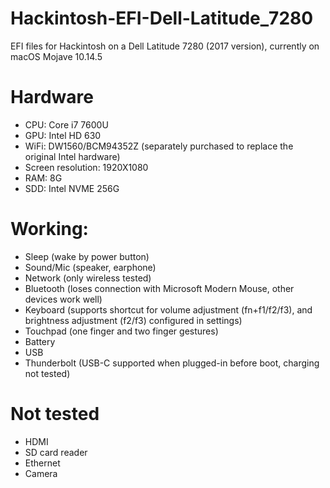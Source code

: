 # Hackintosh-EFI-Dell-Latitude_7280
EFI files for Hackintosh on a Dell Latitude 7280 (2017 version), currently on macOS Mojave 10.14.5

# Hardware

- CPU: Core i7 7600U
- GPU: Intel HD 630
- WiFi: DW1560/BCM94352Z (separately purchased to replace the original Intel hardware)
- Screen resolution: 1920X1080
- RAM: 8G
- SDD: Intel NVME 256G

# Working:

- Sleep (wake by power button)
- Sound/Mic (speaker, earphone)
- Network (only wireless tested)
- Bluetooth (loses connection with Microsoft Modern Mouse, other devices work well)
- Keyboard (supports shortcut for volume adjustment (fn+f1/f2/f3), and brightness adjustment (f2/f3) configured in settings)
- Touchpad (one finger and two finger gestures)
- Battery
- USB
- Thunderbolt (USB-C supported when plugged-in before boot, charging not tested)

# Not tested

- HDMI
- SD card reader
- Ethernet
- Camera
